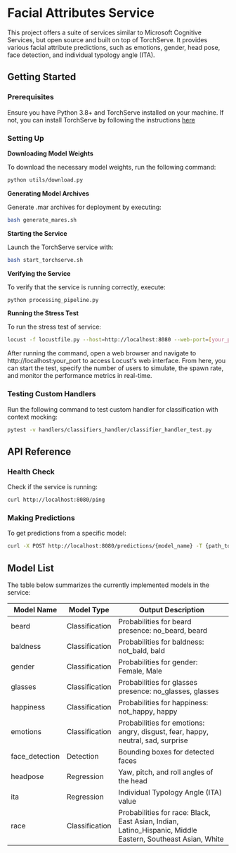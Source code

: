 # Facial Attributes Service

This project offers a suite of services similar to Microsoft Cognitive Services, but open source and built on top of TorchServe. It provides various facial attribute predictions, such as emotions, gender, head pose, face detection, and individual typology angle (ITA).

## Getting Started

### Prerequisites

Ensure you have Python 3.8+ and TorchServe installed on your machine. If not, you can install TorchServe by following the instructions [here](https://github.com/pytorch/serve)

### Setting Up

**Downloading Model Weights**

To download the necessary model weights, run the following command:

```bash
python utils/download.py
```

**Generating Model Archives**

Generate .mar archives for deployment by executing:

```bash
bash generate_mares.sh
```

**Starting the Service**

Launch the TorchServe service with:

```bash
bash start_torchserve.sh
```

**Verifying the Service**

To verify that the service is running correctly, execute:

```bash
python processing_pipeline.py
```

**Running the Stress Test**

To run the stress test of service:

```bash
locust -f locustfile.py --host=http://localhost:8080 --web-port=[your_port]
```

After running the command, open a web browser and navigate to http://localhost:your_port to access Locust's web interface. From here, you can start the test, specify the number of users to simulate, the spawn rate, and monitor the performance metrics in real-time.


### Testing Custom Handlers

Run the following command to test custom handler for classification with context mocking:

```bash
pytest -v handlers/classifiers_handler/classifier_handler_test.py
```

## API Reference

### Health Check

Check if the service is running:

```bash
curl http://localhost:8080/ping
```

### Making Predictions

To get predictions from a specific model:

```bash
curl -X POST http://localhost:8080/predictions/{model_name} -T {path_to_image}
```

## Model List

The table below summarizes the currently implemented models in the service:

| Model Name      | Model Type      | Output Description                                                                                     |
|-----------------|-----------------|--------------------------------------------------------------------------------------------------------|
| beard           | Classification  | Probabilities for beard presence: no_beard, beard                                                      |
| baldness        | Classification  | Probabilities for baldness: not_bald, bald                                                             |
| gender          | Classification  | Probabilities for gender: Female, Male                                                                 |
| glasses         | Classification  | Probabilities for glasses presence: no_glasses, glasses                                                |
| happiness       | Classification  | Probabilities for happiness: not_happy, happy                                                          |
| emotions        | Classification  | Probabilities for emotions: angry, disgust, fear, happy, neutral, sad, surprise                        |
| face_detection  | Detection       | Bounding boxes for detected faces                                                                      |
| headpose        | Regression      | Yaw, pitch, and roll angles of the head                                                                |
| ita             | Regression      | Individual Typology Angle (ITA) value                                                                  |
| race            | Classification  | Probabilities for race: Black, East Asian, Indian, Latino_Hispanic, Middle Eastern, Southeast Asian, White |
